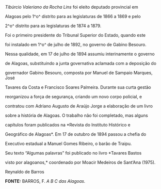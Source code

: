 

*Tibúrcio Valeriano da Rocha Lins* foi eleito deputado provincial em

Alagoas pelo 1^o^ distrito para as legislaturas de 1866 a 1869 e pelo

2^o^ distrito para as legislaturas de 1874 a 1879.



Foi o primeiro presidente do Tribunal Superior do Estado, quando este

foi instalado em 1^o^ de julho de 1892, no governo de Gabino Besouro.

Nessa qualidade, em 17 de julho de 1894 assumiu interinamente o governo

de Alagoas, substituindo a junta governativa aclamada com a deposição do

governador Gabino Besouro, composta por Manuel de Sampaio Marques, José

Tavares da Costa e Francisco Soares Palmeira. Durante sua curta gestão

reorganizou a força de segurança, criando um novo corpo policial, e

contratou com Adriano Augusto de Araújo Jorge a elaboração de um livro

sobre a história de Alagoas. O trabalho não foi completado, mas alguns

capítulos foram publicados na *Revista do Instituto Histórico e

Geográfico de Alagoas*. Em 17 de outubro de 1894 passou a chefia do

Executivo estadual a Manuel Gomes Ribeiro, o barão de Traipu.



Seu texto “Algumas palavras” foi publicado no livro *Tavares Bastos

visto por alagoanos,* coordenado por Moacir Medeiros de Sant’Ana (1975).



Reynaldo de Barros



**FONTE:** BARROS, F. *A B C das Alagoas*.

